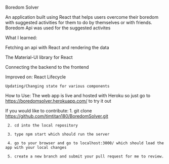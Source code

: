 Boredom Solver

An application built using React that helps users overcome their boredom with suggested activities for them to do by themselves or with friends. Boredom Api was used for the suggested activites

What I learned:
  
  Fetching an api with React and rendering the data
  
  The Material-UI library for React
  
  Connecting the backend to the frontend
  
  
Improved on:
    React Lifecycle 
    
    Updating/Changing state for various components
    
   
How to Use:
 The web app is live and hosted with Heroku so just go to https://boredomsolver.herokuapp.com/ to try it out
 
 
 If you would like to contribute:
      1. git clone https://github.com/timtitan180/BoredomSolver.git
      
     2. cd into the local repository 
     
     3. type npm start which should run the server
     
     4. go to your browser and go to localhost:3000/ which should load the app with your local changes
     
     5. create a new branch and submit your pull request for me to review.
     
    
     
   
     
    
    
  

